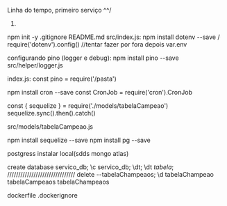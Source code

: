 Linha do tempo, primeiro serviço ^^/


1.
npm init -y
.gitignore
README.md
src/index.js:
npm install dotenv --save / require('dotenv').config() //tentar fazer por fora depois
var.env



configurando pino (logger e debug):
npm install pino --save
src/helper/logger.js

index.js:
const pino = require('/pasta')

npm install cron --save
const CronJob = require('cron').CronJob


const { sequelize } = require('./models/tabelaCampeao')
sequelize.sync().then().catch()

src/models/tabelaCampeao.js

npm install sequelize --save
npm install pg --save

postgress instalar local(sdds mongo atlas)

create database servico_db;
\c servico_db;
\dt;
\dt *tabela*;
///////////////////////////////
delete --tabelaChampeaos;
\d tabelaChampeao
tabelaCampeaos
tabelaChampeaos




dockerfile
.dockerignore